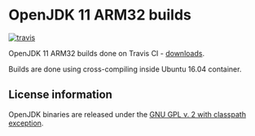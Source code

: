 OpenJDK 11 ARM32 builds
=========================

[![travis](https://travis-ci.org/ojdkbuild/contrib_jdk11u-arm32-ci.svg?branch=jdk-11.0.7%2B10)](https://travis-ci.org/ojdkbuild/contrib_jdk11u-arm32-ci/builds)

OpenJDK 11 ARM32 builds done on Travis CI - [downloads](https://github.com/ojdkbuild/contrib_jdk11u-arm32-ci/releases).

Builds are done using cross-compiling inside Ubuntu 16.04 container.

License information
-------------------

OpenJDK binaries are released under the [GNU GPL v. 2 with classpath exception](https://github.com/ojdkbuild/contrib_jdk11u-arm32-ci/blob/master/LICENSE).

